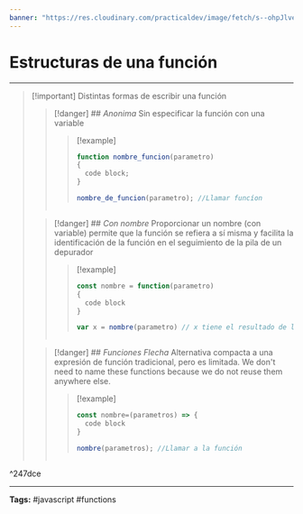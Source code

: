 ```yaml
---
banner: "https://res.cloudinary.com/practicaldev/image/fetch/s--ohpJlve1--/c_imagga_scale,f_auto,fl_progressive,h_420,q_auto,w_1000/https://res.cloudinary.com/drquzbncy/image/upload/v1586605549/javascript_banner_sxve2l.jpg"
---
```

# Estructuras de una función
<hr> 

> [!important] Distintas formas de escribir una función
> > [!danger] ## _Anonima_
> > Sin especificar la función con una variable
> > > [!example]
> > > ```js
> > > function nombre_funcion(parametro) 
> > > {
> > >   code block;
> > > }
> > > 
> > > nombre_de_funcion(parametro); //Llamar funcíon
> > ```
> 
> > [!danger] ## _Con nombre_
> > Proporcionar un nombre (con variable) permite que la función se refiera a sí misma y facilita la identificación de la función en el seguimiento de la pila de un depurador
> > > [!example]
> > > ```js
> > > const nombre = function(parametro) 
> > > { 
> > >   code block
> > > }
> > > 
> > > var x = nombre(parametro) // x tiene el resultado de la función
> > ```
> 
> > [!danger] ## _Funciones Flecha_
> > Alternativa compacta a una expresión de función tradicional, pero es limitada. 
> > We don't need to name these functions because we do not reuse them anywhere else.
> > > [!example]
> > > ```js
> > > const nombre=(parametros) => {
> > >   code block
> > > }
> > > 
> > > nombre(parametros); //Llamar a la función
> > ```
> 

^247dce

<hr>
<b>Tags:</b> #javascript #functions